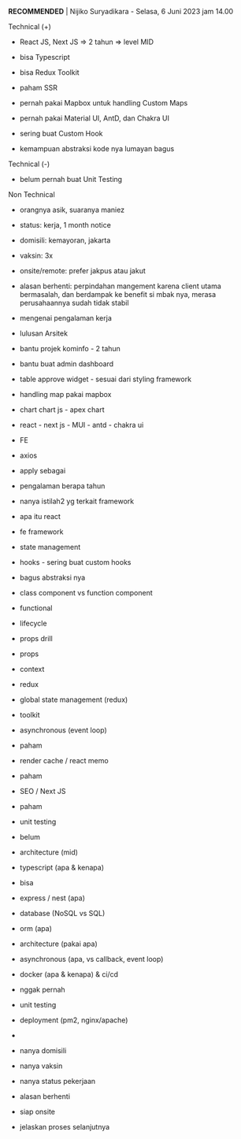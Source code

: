 **RECOMMENDED** | Nijiko Suryadikara - Selasa, 6 Juni 2023 jam 14.00  

  

Technical (+)  

- React JS, Next JS => 2 tahun => level MID  
    
- bisa Typescript  
    
- bisa Redux Toolkit  
    
- paham SSR  
    
- pernah pakai Mapbox untuk handling Custom Maps  
    
- pernah pakai Material UI, AntD, dan Chakra UI  
    
- sering buat Custom Hook  
    
- kemampuan abstraksi kode nya lumayan bagus  
    

Technical (-)  

- belum pernah buat Unit Testing  
    

Non Technical  

- orangnya asik, suaranya maniez  
    
- status: kerja, 1 month notice  
    
- domisili: kemayoran, jakarta  
    
- vaksin: 3x  
    
- onsite/remote: prefer jakpus atau jakut  
    
- alasan berhenti: perpindahan mangement karena client utama bermasalah, dan berdampak ke benefit si mbak nya, merasa perusahaannya sudah tidak stabil  
    

  

  

- mengenai pengalaman kerja  
    

- lulusan Arsitek  
    
- bantu projek kominfo - 2 tahun  
    

- bantu buat admin dashboard  
    

- table approve widget - sesuai dari styling framework  
    
- handling map pakai mapbox  
    
- chart chart js - apex chart  
    

- react - next js - MUI - antd - chakra ui  
    
- FE  
    
- axios  
    

- apply sebagai  
    
- pengalaman berapa tahun  
    
- nanya istilah2 yg terkait framework  
    

- apa itu react  
    

- fe framework  
    
- state management  
    
- hooks - sering buat custom hooks  
    

- bagus abstraksi nya  
    

- class component vs function component  
    

- functional  
    

- lifecycle  
    
- props drill  
    

- props  
    
- context  
    
- redux  
    

- global state management (redux)  
    

- toolkit  
    

- asynchronous (event loop)  
    

- paham  
    

- render cache / react memo  
    

- paham  
    

- SEO / Next JS  
    

- paham  
    

- unit testing  
    

- belum  
    

- architecture (mid)  
    

- typescript (apa & kenapa)  
    

- bisa  
    

- express / nest (apa)  
    
- database (NoSQL vs SQL)  
    
- orm (apa)  
    
- architecture (pakai apa)  
    
- asynchronous (apa, vs callback, event loop)  
    
- docker (apa & kenapa) & ci/cd  
    

- nggak pernah  
    

- unit testing  
    
- deployment (pm2, nginx/apache)  
    

-   
    

- nanya domisili  
    
- nanya vaksin  
    
- nanya status pekerjaan  
    
- alasan berhenti  
    
- siap onsite  
    
- jelaskan proses selanjutnya